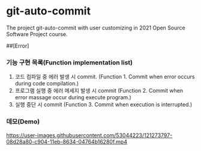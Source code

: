 # git-auto-commit
The project git-auto-commit with user customizing in 2021 Open Source Software Project course.

##[Error]
### 기능 구현 목록(Function implementation list)
1. 코드 컴파일 중 에러 발생 시 commit. (Function 1. Commit when error occurs during code compilation.)
2. 프로그램 실행 중 에러 메세지 발생 시 commit (Function 2. Commit when error massage occur during execute program.)
3. 실행 중단 시 commit (Function 3. Commit when execution is interrupted.)
  
  
### 데모(Demo) 
https://user-images.githubusercontent.com/53044223/121273797-08d28a80-c904-11eb-8634-04764b16280f.mp4
